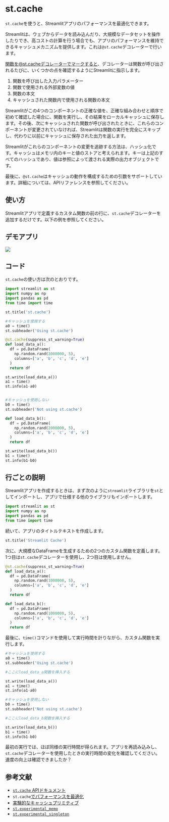 # st.cache

`st.cache`を使うと、Streamlitアプリのパフォーマンスを最適化できます。

Streamlitは、ウェブからデータを読み込んだり、大規模なデータセットを操作したりでき、高コストの計算を行う場合でも、アプリのパフォーマンスを維持できるキャッシュメカニズムを提供します。これは`@st.cache`デコレーターで行います。

関数を@st.cacheデコレーターでマークすると、デコレーターは関数が呼び出されるたびに、いくつかの点を確認するようにStreamlitに指示します。

1. 関数を呼び出した入力パラメーター
2. 関数で使用される外部変数の値
3. 関数の本文
4. キャッシュされた関数内で使用される関数の本文

Streamlitがこの4つのコンポーネントの正確な値を、正確な組み合わせと順序で初めて確認した場合に、関数を実行し、その結果をローカルキャッシュに保存します。その後、次にキャッシュされた関数が呼び出されたときに、これらのコンポーネントが変更されていなければ、Streamlitは関数の実行を完全にスキップし、代わりに以前にキャッシュに保存された出力を返します。

Streamlitがこれらのコンポーネントの変更を追跡する方法は、ハッシュ化です。キャッシュはメモリ内のキーと値のストアと考えられます。キーは上記のすべてのハッシュであり、値は参照によって渡される実際の出力オブジェクトです。

最後に、`@st.cache`はキャッシュの動作を構成するための引数をサポートしています。詳細については、APIリファレンスを参照してください。

## 使い方

Streamlitアプリで定義するカスタム関数の前の行に、`st.cache`デコレーターを追加するだけです。以下の例を参照してください。

## デモアプリ

[![](https://static.streamlit.io/badges/streamlit_badge_black_white.svg)](https://share.streamlit.io/dataprofessor/st.cache/ "Streamlitアプリ")

## コード

`st.cache`の使い方は次のとおりです。

```python
import streamlit as st
import numpy as np
import pandas as pd
from time import time

st.title('st.cache')

#キャッシュを使用する
a0 = time()
st.subheader('Using st.cache')

@st.cache(suppress_st_warning=True)
def load_data_a():
  df = pd.DataFrame(
    np.random.rand(2000000, 5),
    columns=['a', 'b', 'c', 'd', 'e']
  )
  return df

st.write(load_data_a())
a1 = time()
st.info(a1-a0)


#キャッシュを使用しない
b0 = time()
st.subheader('Not using st.cache')

def load_data_b():
  df = pd.DataFrame(
    np.random.rand(2000000, 5),
    columns=['a', 'b', 'c', 'd', 'e']
  )
  return df

st.write(load_data_b())
b1 = time()
st.info(b1-b0)
```

## 行ごとの説明

Streamlitアプリを作成するときは、まず次のように`streamlit`ライブラリを`st`としてインポートし、アプリで仕様する他のライブラリもインポートします。

```python
import streamlit as st
import numpy as np
import pandas as pd
from time import time
```

続いて、アプリのタイトルテキストを作成します。

```python
st.title('Streamlit Cache')
```

次に、大規模なDataFrameを生成するための2つのカスタム関数を定義します。1つ目は`st.cache`デコレーターを使用し、2つ目は使用しません。

```python
@st.cache(suppress_st_warning=True)
def load_data_a():
  df = pd.DataFrame(
    np.random.rand(1000000, 5),
    columns=['a', 'b', 'c', 'd', 'e']
  )
  return df

def load_data_b():
  df = pd.DataFrame(
    np.random.rand(1000000, 5),
    columns=['a', 'b', 'c', 'd', 'e']
  )
  return df
```

最後に、`time()`コマンドを使用して実行時間を計りながら、カスタム関数を実行します。

```python
#キャッシュを使用する
a0 = time()
st.subheader('Using st.cache')

#ここにload_data_a関数を挿入する

st.write(load_data_a())
a1 = time()
st.info(a1-a0)

#キャッシュを使用しない
b0 = time()
st.subheader('Not using st.cache')

#ここにload_data_b関数を挿入する

st.write(load_data_b())
b1 = time()
st.info(b1-b0)
```

最初の実行では、ほぼ同様の実行時間が得られます。アプリを再読み込みし、`st.cache`デコレーターを使用したときの実行時間の変化を確認してください。速度の向上は確認できましたか？

## 参考文献

- [`st.cache` APIドキュメント](https://docs.streamlit.io/library/api-reference/performance/st.cache)
- `st.cache`[でパフォーマンスを最適化](https://docs.streamlit.io/library/advanced-features/caching)
- [実験的なキャッシュプリミティブ](https://docs.streamlit.io/library/advanced-features/experimental-cache-primitives)
- [`st.experimental_memo`](https://docs.streamlit.io/library/api-reference/performance/st.experimental_memo)
- [`st.experimental_singleton`](https://docs.streamlit.io/library/api-reference/performance/st.experimental_singleton)